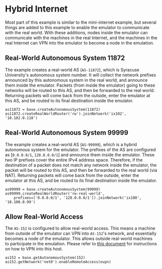 # Hybrid Internet

Most part of this example is similar to the mini-internet example,
but several things are added to this example to enable
the emulator to communicate with the real world. With these
additions, nodes inside the emulator can communicate with
the machines in the real Internet, and the machines in the
real Internet can VPN into the emulator to become a node
in the emulation. 


## Real-World Autonomous System 11872

The example creates a real-world AS (`AS-11872`), which is
Syracuse University's autonomous system number. It will collect
the network prefixes announced by this autonomous system in the real
world, and announce them inside the emulator. Packets (from inside
the emulator) going to these networks will be routed to this AS, and
then be forwarded to the real world. Returning packets
will come back from the outside, enter the emulator at
this AS, and be routed to its final destination inside
the emulator.

```
as11872 = base.createAutonomousSystem(11872)
as11872.createRealWorldRouter('rw').joinNetwork('ix102', '10.102.0.118')
```

## Real-World Autonomous System 99999

The example creates a real-world AS (`AS-99999`), which is 
a hybrid autonomous system for the emulator. The prefixes of the AS
are configured as [`0.0.0.0/1`, `128.0.0.0/1`] and announce 
them inside the emulator. These two IP prefixes cover the 
entire IPv4 address space. Therefore, if the destination of a
packet does not match any network inside the emulator,
the packet will be routed to this AS, and
then be forwarded to the real world (via NAT). Returning packets
will come back from the outside, enter the emulator at 
this AS, and be routed to its final destination inside 
the emulator.

```
as99999 = base.createAutonomousSystem(99999)
as99999.createRealWorldRouter('rw-real-world', 
    prefixes=['0.0.0.0/1', '128.0.0.0/1']).joinNetwork('ix100', '10.100.0.99')
```


## Allow Real-World Access

The `AS-152` is configured to allow real-world access. This means
a machine from outside of the emulator can VPN into `AS-152`'s network,
and essentially becomes a node of the emulator. This allows outside
real-world machines to participate in the emulation.
Please refer to [this document](../../../misc/openvpn-remote-access/README.md)
for instructions on how to VPN into this host. 

```
as152 = base.getAutonomousSystem(152)
as152.getNetwork('net0').enableRemoteAccess(ovpn)
```

